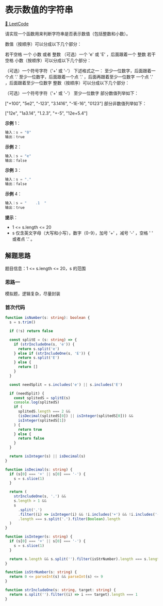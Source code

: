 # 表示数值的字符串

[🔗 LeetCode](https://leetcode.cn/problems/biao-shi-shu-zhi-de-zi-fu-chuan-lcof/)

请实现一个函数用来判断字符串是否表示数值（包括整数和小数）。

数值（按顺序）可以分成以下几个部分：

若干空格
一个 小数 或者 整数
（可选）一个 'e' 或 'E' ，后面跟着一个 整数
若干空格
小数（按顺序）可以分成以下几个部分：

（可选）一个符号字符（'+' 或 '-'）
下述格式之一：
至少一位数字，后面跟着一个点 '.'
至少一位数字，后面跟着一个点 '.' ，后面再跟着至少一位数字
一个点 '.' ，后面跟着至少一位数字
整数（按顺序）可以分成以下几个部分：

（可选）一个符号字符（'+' 或 '-'）
至少一位数字
部分数值列举如下：

["+100", "5e2", "-123", "3.1416", "-1E-16", "0123"]
部分非数值列举如下：

["12e", "1a3.14", "1.2.3", "+-5", "12e+5.4"]

**示例** 1：

```js
输入：s = "0"
输出：true
```

**示例** 2：

```js
输入：s = "e"
输出：false
```

**示例** 3：

```js
输入：s = "."
输出：false
```

**示例** 4：

```js
输入：s = "    .1  "
输出：true
```

**提示**：

- 1 <= s.length <= 20
- s 仅含英文字母（大写和小写），数字（0-9），加号 '+' ，减号 '-' ，空格 ' ' 或者点 '.' 。

## 解题思路

题目信息：1 <= s.length <= 20，s 的范围

### 思路一

模拟题，逻辑复杂，尽量封装

### 首次代码

```ts
function isNumber(s: string): boolean {
  s = s.trim()

  if (!s) return false

  const splitE = (s: string) => {
    if (strIncludeOne(s, 'e')) {
      return s.split('e')
    } else if (strIncludeOne(s, 'E')) {
      return s.split('E')
    } else {
      return []
    }
  }

  const needSplit = s.includes('e') || s.includes('E')

  if (needSplit) {
    const splitedS = splitE(s)
    console.log(splitedS)
    if (
      splitedS.length === 2 &&
      (isDecimal(splitedS[0]) || isInteger(splitedS[0])) &&
      isInteger(splitedS[1])
    ) {
      return true
    } else {
      return false
    }
  }

  return isInteger(s) || isDecimal(s)
}

function isDecimal(s: string) {
  if (s[0] === '+' || s[0] === '-') {
    s = s.slice(1)
  }

  return (
    strIncludeOne(s, '.') &&
    s.length > 1 &&
    s
      .split('.')
      .filter((i) => isInteger(i) && !i.includes('+') && !i.includes('-'))
      .length === s.split('.').filter(Boolean).length
  )
}

function isInteger(s: string) {
  if (s[0] === '+' || s[0] === '-') {
    s = s.slice(1)
  }

  return s.length && s.split('').filter(isStrNumber).length === s.length
}

function isStrNumber(s: string) {
  return 0 <= parseInt(s) && parseInt(s) <= 9
}

function strIncludeOne(s: string, target: string) {
  return s.split('').filter((i) => i === target).length === 1
}
```
